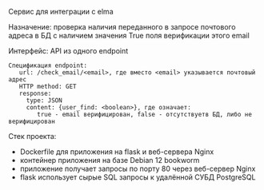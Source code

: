 Сервис для интеграции с elma

Назначение: проверка наличия переданного в запросе почтового адреса в БД с наличием значения True поля верификации 
этого email 

Интерфейс: API из одного endpoint

    Спецификация endpoint:
       url: /check_email/<email>, где вместо <email> указывается почтовый адрес
       HTTP method: GET
       response:
         type: JSON
         content: {user_find: <boolean>}, где означает: 
            true - email верифицирован, false - отсутствуетв БД, либо не верифицирован

Стек проекта:
  - Dockerfile для приложения на flask и веб-сервера Nginx
  - контейнер приложения на базе Debian 12 bookworm
  - приложение получает запросы по порту 80 через веб-сервер Nginx
  - flask использует сырые SQL запросы к удалённой СУБД PostgreSQL  
    